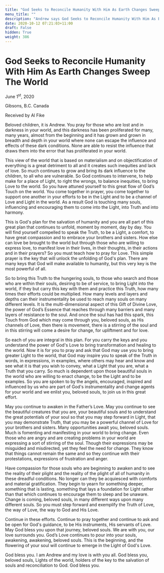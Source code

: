 ```yaml
---
title: "God Seeks to Reconcile Humanity With Him As Earth Changes Sweep The  World"
menu_title: ""
description: "Andrew says God Seeks to Reconcile Humanity With Him As Earth Changes Sweep The  World"
date: 2020-10-12 07:21:03+11:00
draft: False
hidden: True
weight: 386
---
```

# God Seeks to Reconcile Humanity With Him As Earth Changes Sweep The  World

June 1<sup>st</sup>, 2020

Gibsons, B.C. Canada 

Received by Al Fike



Beloved children, it is Andrew. You pray for those who are lost and in darkness in your world, and this darkness has been proliferated for many, many years, almost from the beginning and it has grown and grown in breadth and depth in your world where none can escape the influence and effects of these dark conditions. None are able to resist the influence that draws them into the error that has proliferated in your world. 

This view of the world that is based on materialism and on objectification of everything is a great detriment to all and it creates such inequities and lack of love. So much continues to grow and bring its dark influence to the children, to all who are vulnerable. So God continues to intervene, to help make for a place of Light, to right the wrongs, to balance inequities, to bring Love to the world. So you have attuned yourself to this great flow of God’s Touch on the world. You come together in prayer, you come together to support one another in your efforts to be in the Light and to be a channel of Love and Light in the world. As a result God is touching many souls, influencing and encouraging them to come into the Light, into Truth and into harmony. 

This is God's plan for the salvation of humanity and you are all part of this great plan that continues to unfold, moment by moment, day by day. You will find yourself compelled to speak the Truth, to be a Light, a comfort, to have great compassion and to embrace your brothers and sisters. How else can love be brought to the world but through those who are willing to express love, to manifest love in their lives, in their thoughts, in their actions and in their prayers? So you must teach how to pray for Love. This simple prayer is the key that will unlock the unfolding of God's plan. There are many keys that God will make available to humanity, but this very key is the most powerful of all. 

So to bring this Truth to the hungering souls, to those who search and those who are within their souls, desiring to be of service, to bring Light into the world, if they but carry this key with them and practice this Truth, how many times their efforts could be multiplied. How many levels and layers and depths can their instrumentality be used to reach many souls on many different levels. It is the multi-dimensional aspect of this Gift of Divine Love, the power of God’s Essence that reaches through many barriers and many layers of resistance to the soul. And once the soul has had this spark, this Touch from God which may come through you, beloved souls, as His channels of Love, then there is movement, there is a stirring of the soul and in this stirring will come a desire for change, for upliftment and for love. 

So each of you are integral in this plan. For you carry the keys and you understand the power of God's Love to bring transformation and healing to the world. Now it is for you to pray and ask that God may use you to bring greater Light to the world, that God may inspire you to speak of the Truth in words, in expressions, in examples, where others may hear and know and see what it is that you wish to convey, what a Light that you are, what a Truth that you carry. So much is dependent upon those beautiful souls in the world who are willing to enact change, to be the Light and to be examples. So you are spoken to by the angels, encouraged, inspired and influenced by us who are part of God's instrumentality and change agents for your world and we enlist you, beloved souls, to join us in this great effort. 

May you continue to awaken in the Father’s Love. May you continue to see the beautiful creatures that you are, your beautiful souls and to understand the great potentials of your soul so that you may step forward in Light, that you may demonstrate Truth, that you may be a powerful channel of Love for your brothers and sisters. Many opportunities await you, beloved souls. Much is fomenting and manifesting in your world to bring change. Even those who are angry and are creating problems in your world are expressing a sort of stirring of the soul. Though their expressions may be misguided and misdirected, yet they feel the need for change. They know that things cannot remain the same and so they continue with their protestations, expressions of frustration and anger. 

Have compassion for those souls who are beginning to awaken and to see the reality of their plight and the reality of the plight of all of humanity in these dreadful conditions. No longer can they be acquiesced with comforts and material gratification. They begin to yearn for something deeper, something that is lasting, something that lays a foundation for Light rather than that which continues to encourage them to sleep and be unaware. Change is coming, beloved souls, in many different ways upon many different souls. So you must step forward and exemplify the Truth of Love, the way of Love, the way to God and His Love.

Continue in these efforts. Continue to pray together and continue to ask and be open for God's guidance, to be His instruments, His servants of Love. May God bless you upon that journey, beloved souls. We are with you, our love surrounds you. God’s Love continues to pour into your souls, awakening, awakening, beloved souls. This is the beginning, and the flowering of your soul will continue to emerge in the Light of God's Love.

God bless you. I am Andrew and my love is with you all. God bless you, beloved souls, Lights of the world, holders of the key to the salvation of souls and reconciliation to God. God bless you.